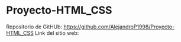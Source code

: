 # Proyecto-HTML_CSS
Repositorio de GitHUb:
https://github.com/AlejandroP1998/Proyecto-HTML_CSS
Link del sitio web: